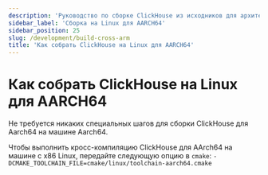 ```yaml
---
description: 'Руководство по сборке ClickHouse из исходников для архитектуры AARCH64'
sidebar_label: 'Сборка на Linux для AARCH64'
sidebar_position: 25
slug: /development/build-cross-arm
title: 'Как собрать ClickHouse на Linux для AARCH64'
---
```



# Как собрать ClickHouse на Linux для AARCH64

Не требуется никаких специальных шагов для сборки ClickHouse для Aarch64 на машине Aarch64.

Чтобы выполнить кросс-компиляцию ClickHouse для AArch64 на машине с x86 Linux, передайте следующую опцию в `cmake`: `-DCMAKE_TOOLCHAIN_FILE=cmake/linux/toolchain-aarch64.cmake`
